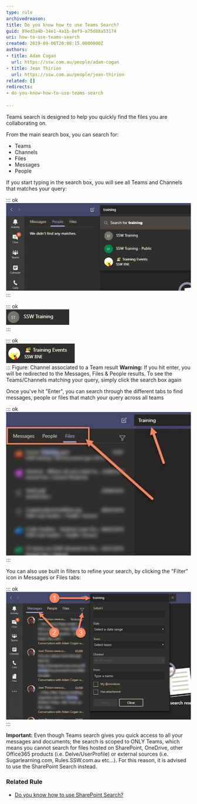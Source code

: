 ```yaml
---
type: rule
archivedreason: 
title: Do you know how to use Teams Search?
guid: 89ed3a4b-34e1-4a1b-8ef9-a75d88a53174
uri: how-to-use-teams-search
created: 2019-09-06T20:08:15.0000000Z
authors:
- title: Adam Cogan
  url: https://ssw.com.au/people/adam-cogan
- title: Jean Thirion
  url: https://ssw.com.au/people/jean-thirion
related: []
redirects:
- do-you-know-how-to-use-teams-search

---
```


Teams search is designed to help you quickly find the files you are collaborating on.

From the main search box, you can search for:

* Teams
* Channels
* Files
* Messages
* People


<!--endintro-->

If you start typing in the search box, you will see all Teams and Channels that matches your query:


::: ok  
![Figure: Search results for "Training". The 1st two results are Teams, the 3rd one is a channel.Teams only show up with their title, while channels show with the name of the associated Team underneath](teams-search-1.png)  
:::


::: ok  
![Figure: Teams result](teams-search-2.png)  
:::


::: ok  
![](teams-search-3.png)  
:::
Figure: Channel associated to a Team result
**Warning:** If you hit enter, you will be redirected to the Messages, Files & People results. To see the Teams/Channels matching your query, simply click the search box again



Once you've hit "Enter", you can search through the different tabs to find messages, people or files that match your query across all teams


::: ok  
![Figure: Use the 3 built-in tabs to search through the different categories](teams-search-4.jpg)  
:::

You can also use built in filters to refine your search, by clicking the "Filter" icon in Messages or Files tabs:


::: ok  
![Figure: Built in filters for Messages (see #3)](teams-search-5.png)  
:::

**Important:** Even though Teams search gives you quick access to all your messages and documents; the search is scoped to ONLY Teams, which means you cannot search for files hosted on SharePoint, OneDrive, other Office365 products (i.e. Delve/UserProfile) or external sources (i.e. Sugarlearning.com, Rules.SSW.com.au etc...). For this reason, it is advised to use the SharePoint Search instead.

### Related Rule




* [Do you know how to use SharePoint Search?](/do-you-know-how-to-use-sharepoint-search)
